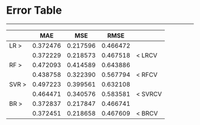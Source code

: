 # Error Table 
---

|          |    MAE   |   MSE    |   RMSE   |          |
| -------- | -------- | -------- | -------- | -------- |
|    LR  > | 0.372476 | 0.217596 | 0.466472 |          |
|          | 0.372229 | 0.218573 | 0.467518 | < LRCV   |
|    RF  > | 0.472093 | 0.414589 | 0.643886 |          |
|          | 0.438758 | 0.322390 | 0.567794 | < RFCV   |
|    SVR > | 0.497223 | 0.399561 | 0.632108 |          |
|          | 0.464471 | 0.340576 | 0.583581 | < SVRCV  |
|    BR  > | 0.372837 | 0.217847 | 0.466741 |          |
|          | 0.372451 | 0.218658 | 0.467609 | < BRCV   |
